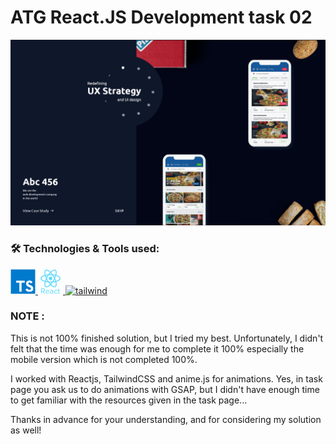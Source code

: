 # ATG React.JS Development task 02

![Screen preview](./preview-screenshot.png)

<h3 align="left">🛠 Technologies & Tools used:</h3>
<a href="https://www.typescriptlang.org/" target="_blank" rel="noreferrer"> <img src="https://raw.githubusercontent.com/devicons/devicon/master/icons/typescript/typescript-original.svg" alt="typescript" width="40" height="40"/> </a>
<a href="https://reactjs.org/" target="_blank" rel="noreferrer"> <img src="https://raw.githubusercontent.com/devicons/devicon/master/icons/react/react-original-wordmark.svg" alt="react" width="40" height="40"/> </a>
<a href="https://tailwindcss.com/" target="_blank" rel="noreferrer"> <img src="https://www.vectorlogo.zone/logos/tailwindcss/tailwindcss-icon.svg" alt="tailwind" width="40" height="40"/> </a>

<h3 align="left">NOTE :</h3>
<p>This is not 100% finished solution, but I tried my best. Unfortunately, I didn't felt that the time was enough for me to complete it 100% especially the mobile version which is not completed 100%.</p>
<p>I worked with Reactjs, TailwindCSS and anime.js for animations. Yes, in task page you ask us to do animations with GSAP, but I didn't have enough time to get familiar with the resources given in the task page...</p>

<p>Thanks in advance for your understanding, and for considering my solution as well!</p>